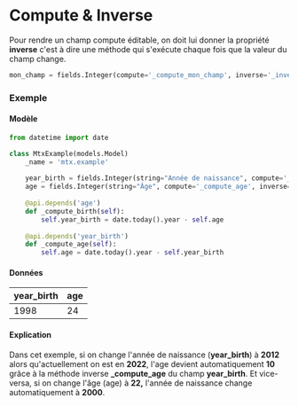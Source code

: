 # Compute & Inverse

Pour rendre un champ compute éditable, on doit lui donner la propriété **inverse** c'est à dire une méthode qui s'exécute chaque fois que la valeur du champ change.&#x20;

```python
mon_champ = fields.Integer(compute='_compute_mon_champ', inverse='_inverse_mon_champ', store=True)
```

### Exemple

#### Modèle

```python
from datetime import date

class MtxExample(models.Model)
    _name = 'mtx.example'
    
    year_birth = fields.Integer(string="Année de naissance", compute='_compute_birth', inverse='_compute_age', store=True)
    age = fields.Integer(string="Âge", compute='_compute_age', inverse='_compute_birth', store=True)
    
    @api.depends('age')
    def _compute_birth(self):
        self.year_birth = date.today().year - self.age
        
    @api.depends('year_birth')
    def _compute_age(self):
        self.age = date.today().year - self.year_birth
```

#### Données

| year\_birth | age |
| ----------- | --- |
| 1998        | 24  |

#### Explication

Dans cet exemple, si on change l'année de naissance (**year\_birth**) à **2012** alors qu'actuellement on est en **2022**, l'age devient automatiquement **10** grâce à la méthode inverse **\_compute\_age** du champ **year\_birth**. Et vice-versa, si on change l'âge (age) à **22,**  l'année de naissance change automatiquement à **2000**.
